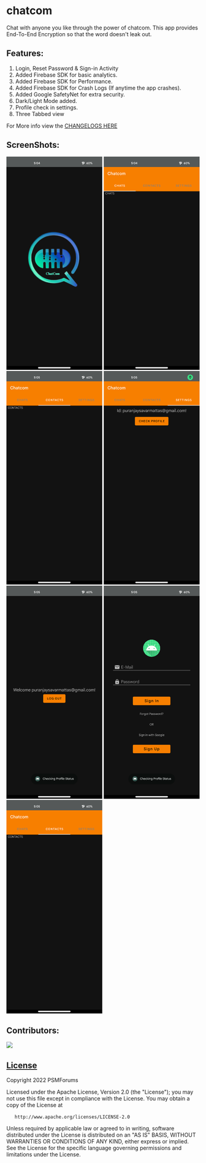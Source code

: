 # chatcom
Chat with anyone you like through the power of chatcom.
This app provides End-To-End Encryption so that the word doesn't leak out.

## Features:
1. Login, Reset Password & Sign-in Activity
2. Added Firebase SDK for basic analytics.
3. Added Firebase SDK for Performance.
4. Added Firebase SDK for Crash Logs (If anytime the app crashes).
5. Added Google SafetyNet for extra security.
6. Dark/Light Mode added.
7. Profile check in settings.
8. Three Tabbed view

For More info view the [CHANGELOGS HERE](https://github.com/psavarmattas/chatcom/blob/main/CHANGELOG.MD)

## ScreenShots:

<img width="250"  src="https://github.com/psavarmattas/chatcom/blob/main/screenshots/SplashScreenSS.png"> <img width="250" src="https://github.com/psavarmattas/chatcom/blob/main/screenshots/ChatScreenSS.png"> <img width="250"  src="https://github.com/psavarmattas/chatcom/blob/main/screenshots/ContactsScreenSS.png"> 
<img width="250"  src="https://github.com/psavarmattas/chatcom/blob/main/screenshots/SettingsScreenSS.png"> <img width="250"  src="https://github.com/psavarmattas/chatcom/blob/main/screenshots/ProfileScreenSS.png"> <img width="250"  src="https://github.com/psavarmattas/chatcom/blob/main/screenshots/LoginScreenSS.png"> 
<img width="250"  src="https://github.com/psavarmattas/chatcom/blob/main/screenshots/ContactsScreenSS.png">

## Contributors:

<a href="https://github.com/psavarmattas/chatcom/graphs/contributors">
  <img src="https://contrib.rocks/image?repo=psavarmattas/chatcom" />
</a>

## [License](https://github.com/psavarmattas/chatcom/blob/main/LICENSE.MD)

Copyright 2022 PSMForums

Licensed under the Apache License, Version 2.0 (the "License");
you may not use this file except in compliance with the License.
You may obtain a copy of the License at

       http://www.apache.org/licenses/LICENSE-2.0

Unless required by applicable law or agreed to in writing, software
distributed under the License is distributed on an "AS IS" BASIS,
WITHOUT WARRANTIES OR CONDITIONS OF ANY KIND, either express or implied.
See the License for the specific language governing permissions and
limitations under the License.
